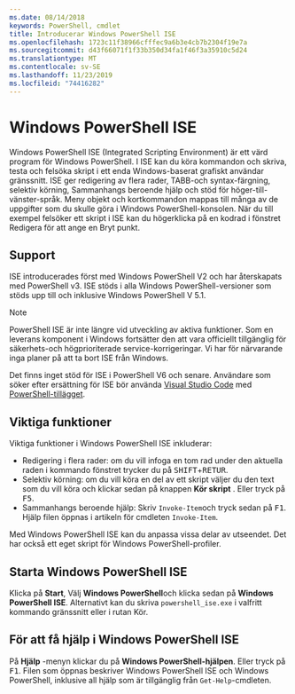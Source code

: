 ```yaml
---
ms.date: 08/14/2018
keywords: PowerShell, cmdlet
title: Introducerar Windows PowerShell ISE
ms.openlocfilehash: 1723c11f38966cfffec9a6b3e4cb7b2304f19e7a
ms.sourcegitcommit: d43f66071f1f33b350d34fa1f46f3a35910c5d24
ms.translationtype: MT
ms.contentlocale: sv-SE
ms.lasthandoff: 11/23/2019
ms.locfileid: "74416282"
---
```

# <a name="the-windows-powershell-ise"></a>Windows PowerShell ISE

Windows PowerShell ISE (Integrated Scripting Environment) är ett värd program för Windows PowerShell. I ISE kan du köra kommandon och skriva, testa och felsöka skript i ett enda Windows-baserat grafiskt användar gränssnitt. ISE ger redigering av flera rader, TABB-och syntax-färgning, selektiv körning, Sammanhangs beroende hjälp och stöd för höger-till-vänster-språk. Meny objekt och kortkommandon mappas till många av de uppgifter som du skulle göra i Windows PowerShell-konsolen. När du till exempel felsöker ett skript i ISE kan du högerklicka på en kodrad i fönstret Redigera för att ange en Bryt punkt.

## <a name="support"></a>Support

ISE introducerades först med Windows PowerShell V2 och har återskapats med PowerShell v3. ISE stöds i alla Windows PowerShell-versioner som stöds upp till och inklusive Windows PowerShell V 5.1.

> [!NOTE]
> PowerShell ISE är inte längre vid utveckling av aktiva funktioner. Som en leverans komponent i Windows fortsätter den att vara officiellt tillgänglig för säkerhets-och högprioriterade service-korrigeringar.
> Vi har för närvarande inga planer på att ta bort ISE från Windows.
>
> Det finns inget stöd för ISE i PowerShell V6 och senare. Användare som söker efter ersättning för ISE bör använda [Visual Studio Code](https://code.visualstudio.com/) med [PowerShell-tillägget](https://marketplace.visualstudio.com/items?itemName=ms-vscode.PowerShell).

## <a name="key-features"></a>Viktiga funktioner

Viktiga funktioner i Windows PowerShell ISE inkluderar:

- Redigering i flera rader: om du vill infoga en tom rad under den aktuella raden i kommando fönstret trycker du på <kbd>SHIFT</kbd>+<kbd>RETUR</kbd>.
- Selektiv körning: om du vill köra en del av ett skript väljer du den text som du vill köra och klickar sedan på knappen **Kör skript** . Eller tryck på <kbd>F5</kbd>.
- Sammanhangs beroende hjälp: Skriv `Invoke-Item`och tryck sedan på <kbd>F1</kbd>. Hjälp filen öppnas i artikeln för cmdleten `Invoke-Item`.

Med Windows PowerShell ISE kan du anpassa vissa delar av utseendet. Det har också ett eget skript för Windows PowerShell-profiler.

## <a name="to-start-the-windows-powershell-ise"></a>Starta Windows PowerShell ISE

Klicka på **Start**, Välj **Windows PowerShell**och klicka sedan på **Windows PowerShell ISE**.
Alternativt kan du skriva `powershell_ise.exe` i valfritt kommando gränssnitt eller i rutan Kör.

## <a name="to-get-help-in-the-windows-powershell-ise"></a>För att få hjälp i Windows PowerShell ISE

På **Hjälp** -menyn klickar du på **Windows PowerShell-hjälpen**. Eller tryck på <kbd>F1</kbd>. Filen som öppnas beskriver Windows PowerShell ISE och Windows PowerShell, inklusive all hjälp som är tillgänglig från `Get-Help`-cmdleten.
